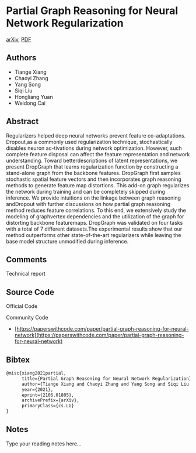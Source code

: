 
# Partial Graph Reasoning for Neural Network Regularization

[arXiv](https://arxiv.org/abs/2106.01805), [PDF](https://arxiv.org/pdf/2106.01805.pdf)

## Authors

- Tiange Xiang
- Chaoyi Zhang
- Yang Song
- Siqi Liu
- Hongliang Yuan
- Weidong Cai

## Abstract

Regularizers helped deep neural networks prevent feature co-adaptations. Dropout,as a commonly used regularization technique, stochastically disables neuron ac-tivations during network optimization. However, such complete feature disposal can affect the feature representation and network understanding. Toward betterdescriptions of latent representations, we present DropGraph that learns regularization function by constructing a stand-alone graph from the backbone features. DropGraph first samples stochastic spatial feature vectors and then incorporates graph reasoning methods to generate feature map distortions. This add-on graph regularizes the network during training and can be completely skipped during inference. We provide intuitions on the linkage between graph reasoning andDropout with further discussions on how partial graph reasoning method reduces feature correlations. To this end, we extensively study the modeling of graphvertex dependencies and the utilization of the graph for distorting backbone featuremaps. DropGraph was validated on four tasks with a total of 7 different datasets.The experimental results show that our method outperforms other state-of-the-art regularizers while leaving the base model structure unmodified during inference.

## Comments

Technical report

## Source Code

Official Code



Community Code

- [https://paperswithcode.com/paper/partial-graph-reasoning-for-neural-network](https://paperswithcode.com/paper/partial-graph-reasoning-for-neural-network)

## Bibtex

```tex
@misc{xiang2021partial,
      title={Partial Graph Reasoning for Neural Network Regularization}, 
      author={Tiange Xiang and Chaoyi Zhang and Yang Song and Siqi Liu and Hongliang Yuan and Weidong Cai},
      year={2021},
      eprint={2106.01805},
      archivePrefix={arXiv},
      primaryClass={cs.LG}
}
```

## Notes

Type your reading notes here...

